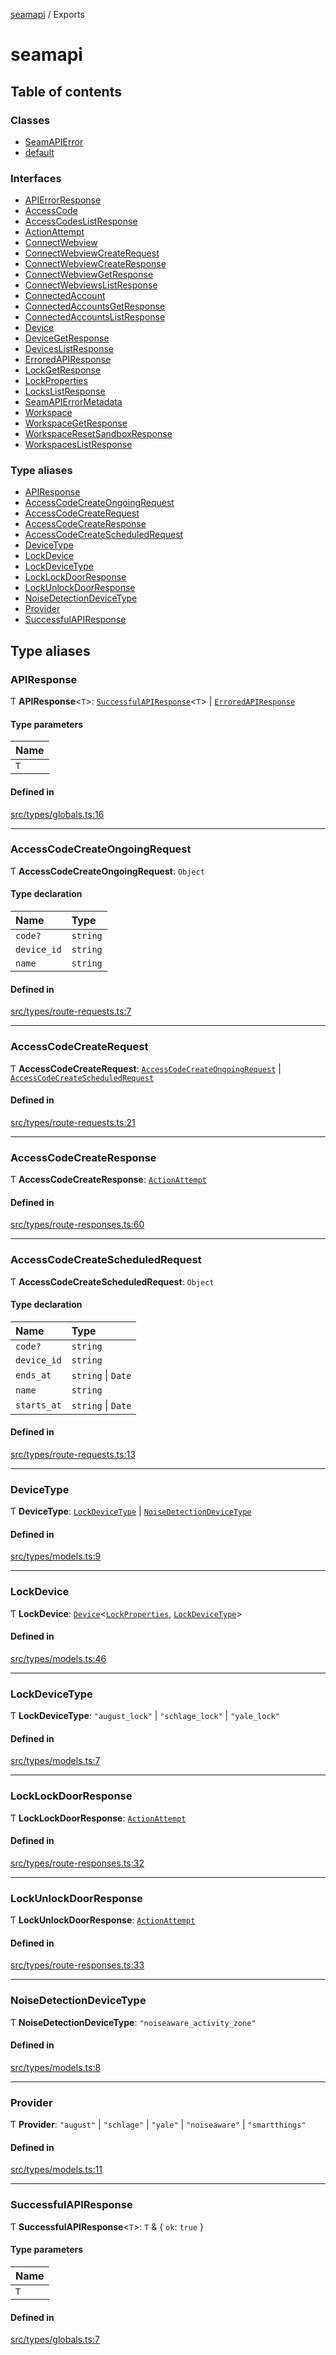 [seamapi](README.md) / Exports

# seamapi

## Table of contents

### Classes

- [SeamAPIError](classes/SeamAPIError.md)
- [default](classes/default.md)

### Interfaces

- [APIErrorResponse](interfaces/APIErrorResponse.md)
- [AccessCode](interfaces/AccessCode.md)
- [AccessCodesListResponse](interfaces/AccessCodesListResponse.md)
- [ActionAttempt](interfaces/ActionAttempt.md)
- [ConnectWebview](interfaces/ConnectWebview.md)
- [ConnectWebviewCreateRequest](interfaces/ConnectWebviewCreateRequest.md)
- [ConnectWebviewCreateResponse](interfaces/ConnectWebviewCreateResponse.md)
- [ConnectWebviewGetResponse](interfaces/ConnectWebviewGetResponse.md)
- [ConnectWebviewsListResponse](interfaces/ConnectWebviewsListResponse.md)
- [ConnectedAccount](interfaces/ConnectedAccount.md)
- [ConnectedAccountsGetResponse](interfaces/ConnectedAccountsGetResponse.md)
- [ConnectedAccountsListResponse](interfaces/ConnectedAccountsListResponse.md)
- [Device](interfaces/Device.md)
- [DeviceGetResponse](interfaces/DeviceGetResponse.md)
- [DevicesListResponse](interfaces/DevicesListResponse.md)
- [ErroredAPIResponse](interfaces/ErroredAPIResponse.md)
- [LockGetResponse](interfaces/LockGetResponse.md)
- [LockProperties](interfaces/LockProperties.md)
- [LocksListResponse](interfaces/LocksListResponse.md)
- [SeamAPIErrorMetadata](interfaces/SeamAPIErrorMetadata.md)
- [Workspace](interfaces/Workspace.md)
- [WorkspaceGetResponse](interfaces/WorkspaceGetResponse.md)
- [WorkspaceResetSandboxResponse](interfaces/WorkspaceResetSandboxResponse.md)
- [WorkspacesListResponse](interfaces/WorkspacesListResponse.md)

### Type aliases

- [APIResponse](modules.md#apiresponse)
- [AccessCodeCreateOngoingRequest](modules.md#accesscodecreateongoingrequest)
- [AccessCodeCreateRequest](modules.md#accesscodecreaterequest)
- [AccessCodeCreateResponse](modules.md#accesscodecreateresponse)
- [AccessCodeCreateScheduledRequest](modules.md#accesscodecreatescheduledrequest)
- [DeviceType](modules.md#devicetype)
- [LockDevice](modules.md#lockdevice)
- [LockDeviceType](modules.md#lockdevicetype)
- [LockLockDoorResponse](modules.md#locklockdoorresponse)
- [LockUnlockDoorResponse](modules.md#lockunlockdoorresponse)
- [NoiseDetectionDeviceType](modules.md#noisedetectiondevicetype)
- [Provider](modules.md#provider)
- [SuccessfulAPIResponse](modules.md#successfulapiresponse)

## Type aliases

### APIResponse

Ƭ **APIResponse**<`T`\>: [`SuccessfulAPIResponse`](modules.md#successfulapiresponse)<`T`\> \| [`ErroredAPIResponse`](interfaces/ErroredAPIResponse.md)

#### Type parameters

| Name |
| :------ |
| `T` |

#### Defined in

[src/types/globals.ts:16](https://github.com/hello-seam/seamapi-javascript/blob/main/src/types/globals.ts#L16)

___

### AccessCodeCreateOngoingRequest

Ƭ **AccessCodeCreateOngoingRequest**: `Object`

#### Type declaration

| Name | Type |
| :------ | :------ |
| `code?` | `string` |
| `device_id` | `string` |
| `name` | `string` |

#### Defined in

[src/types/route-requests.ts:7](https://github.com/hello-seam/seamapi-javascript/blob/main/src/types/route-requests.ts#L7)

___

### AccessCodeCreateRequest

Ƭ **AccessCodeCreateRequest**: [`AccessCodeCreateOngoingRequest`](modules.md#accesscodecreateongoingrequest) \| [`AccessCodeCreateScheduledRequest`](modules.md#accesscodecreatescheduledrequest)

#### Defined in

[src/types/route-requests.ts:21](https://github.com/hello-seam/seamapi-javascript/blob/main/src/types/route-requests.ts#L21)

___

### AccessCodeCreateResponse

Ƭ **AccessCodeCreateResponse**: [`ActionAttempt`](interfaces/ActionAttempt.md)

#### Defined in

[src/types/route-responses.ts:60](https://github.com/hello-seam/seamapi-javascript/blob/main/src/types/route-responses.ts#L60)

___

### AccessCodeCreateScheduledRequest

Ƭ **AccessCodeCreateScheduledRequest**: `Object`

#### Type declaration

| Name | Type |
| :------ | :------ |
| `code?` | `string` |
| `device_id` | `string` |
| `ends_at` | `string` \| `Date` |
| `name` | `string` |
| `starts_at` | `string` \| `Date` |

#### Defined in

[src/types/route-requests.ts:13](https://github.com/hello-seam/seamapi-javascript/blob/main/src/types/route-requests.ts#L13)

___

### DeviceType

Ƭ **DeviceType**: [`LockDeviceType`](modules.md#lockdevicetype) \| [`NoiseDetectionDeviceType`](modules.md#noisedetectiondevicetype)

#### Defined in

[src/types/models.ts:9](https://github.com/hello-seam/seamapi-javascript/blob/main/src/types/models.ts#L9)

___

### LockDevice

Ƭ **LockDevice**: [`Device`](interfaces/Device.md)<[`LockProperties`](interfaces/LockProperties.md), [`LockDeviceType`](modules.md#lockdevicetype)\>

#### Defined in

[src/types/models.ts:46](https://github.com/hello-seam/seamapi-javascript/blob/main/src/types/models.ts#L46)

___

### LockDeviceType

Ƭ **LockDeviceType**: ``"august_lock"`` \| ``"schlage_lock"`` \| ``"yale_lock"``

#### Defined in

[src/types/models.ts:7](https://github.com/hello-seam/seamapi-javascript/blob/main/src/types/models.ts#L7)

___

### LockLockDoorResponse

Ƭ **LockLockDoorResponse**: [`ActionAttempt`](interfaces/ActionAttempt.md)

#### Defined in

[src/types/route-responses.ts:32](https://github.com/hello-seam/seamapi-javascript/blob/main/src/types/route-responses.ts#L32)

___

### LockUnlockDoorResponse

Ƭ **LockUnlockDoorResponse**: [`ActionAttempt`](interfaces/ActionAttempt.md)

#### Defined in

[src/types/route-responses.ts:33](https://github.com/hello-seam/seamapi-javascript/blob/main/src/types/route-responses.ts#L33)

___

### NoiseDetectionDeviceType

Ƭ **NoiseDetectionDeviceType**: ``"noiseaware_activity_zone"``

#### Defined in

[src/types/models.ts:8](https://github.com/hello-seam/seamapi-javascript/blob/main/src/types/models.ts#L8)

___

### Provider

Ƭ **Provider**: ``"august"`` \| ``"schlage"`` \| ``"yale"`` \| ``"noiseaware"`` \| ``"smartthings"``

#### Defined in

[src/types/models.ts:11](https://github.com/hello-seam/seamapi-javascript/blob/main/src/types/models.ts#L11)

___

### SuccessfulAPIResponse

Ƭ **SuccessfulAPIResponse**<`T`\>: `T` & { `ok`: ``true``  }

#### Type parameters

| Name |
| :------ |
| `T` |

#### Defined in

[src/types/globals.ts:7](https://github.com/hello-seam/seamapi-javascript/blob/main/src/types/globals.ts#L7)
